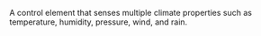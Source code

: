 A control element that senses multiple climate properties such as temperature, humidity, pressure, wind, and rain.